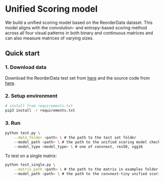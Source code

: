 # Unified Scoring model

We build a unified scoring model based on the ReorderData dataset. This model aligns with the convolution- and entropy-based scoring method across all four visual patterns in both binary and continuous matrices and can also measure matrices of varying sizes.

## Quick start

### 1. Download data

Download the ReorderData test set from [here](https://huggingface.co/datasets/reorderdata/ReorderData) and the source code from [here](https://github.com/reorderdata/reorderdata_code/tree/main/unified_scoring_model). 

### 2. Setup environment

```bash
# install from requirements.txt
pip3 install -r requirements.txt
```

### 3. Run

```bash
python test.py \
    --data_folder <path> \ # the path to the test set folder
    --model_path <path> \ # the path to the unified scoring model checkpoint
    --model_type <model_type> \ # one of convnext, res50, vgg16
```

To test on a single matrix:

```bash
python test_single.py \
    --matrix_path <path> \ # the path to the matrix in examples folder
    --model_path <path> \ # the path to the convnext-tiny unified scoring model checkpoint
```